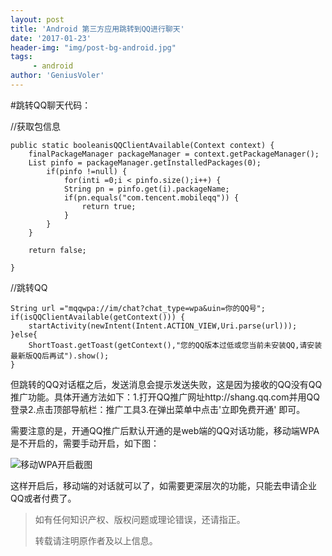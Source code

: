 ```yaml
---
layout: post
title: 'Android 第三方应用跳转到QQ进行聊天'
date: '2017-01-23'
header-img: "img/post-bg-android.jpg"
tags:
     - android
author: 'GeniusVoler'
---
```

#跳转QQ聊天代码：
	 
//获取包信息

	public static booleanisQQClientAvailable(Context context) {
		finalPackageManager packageManager = context.getPackageManager();
		List pinfo = packageManager.getInstalledPackages(0);
			if(pinfo !=null) {
				for(inti =0;i < pinfo.size();i++) {
				String pn = pinfo.get(i).packageName;
				if(pn.equals("com.tencent.mobileqq")) {
					return true;
				}
			}
		}

		return false;

	}

//跳转QQ

	String url ="mqqwpa://im/chat?chat_type=wpa&uin=你的QQ号";
	if(isQQClientAvailable(getContext())) {
		startActivity(newIntent(Intent.ACTION_VIEW,Uri.parse(url)));
	}else{
		ShortToast.getToast(getContext(),"您的QQ版本过低或您当前未安装QQ,请安装最新版QQ后再试").show();
	}

但跳转的QQ对话框之后，发送消息会提示发送失败，这是因为接收的QQ没有QQ推广功能。具体开通方法如下：1.打开QQ推广网址http://shang.qq.com并用QQ登录2.点击顶部导航栏：推广工具3.在弹出菜单中点击'立即免费开通' 即可。

需要注意的是，开通QQ推广后默认开通的是web端的QQ对话功能，移动端WPA是不开启的，需要手动开启，如下图：

![移动WPA开启截图](http://upload-images.jianshu.io/upload_images/2820810-1116e5975cb0db0a.png?imageMogr2/auto-orient/strip%7CimageView2/2/w/1240)

这样开启后，移动端的对话就可以了，如需要更深层次的功能，只能去申请企业QQ或者付费了。



> 如有任何知识产权、版权问题或理论错误，还请指正。
>
> 转载请注明原作者及以上信息。
